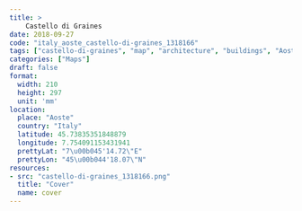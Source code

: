 ```yaml
---
title: > 
    Castello di Graines
date: 2018-09-27
code: "italy_aoste_castello-di-graines_1318166"
tags: ["castello-di-graines", "map", "architecture", "buildings", "Aoste", "Italy"]
categories: ["Maps"]
draft: false
format:
  width: 210
  height: 297
  unit: 'mm'
location:
  place: "Aoste"
  country: "Italy"
  latitude: 45.73835351848879
  longitude: 7.754091153431941
  prettyLat: "7\u00b045'14.72\"E"
  prettyLon: "45\u00b044'18.07\"N"
resources:
- src: "castello-di-graines_1318166.png"
  title: "Cover"
  name: cover
---
```

